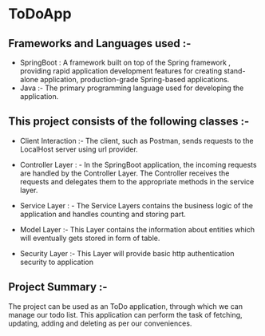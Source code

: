 # ToDoApp
## Frameworks and Languages used :-

- SpringBoot : A framework built on top of the Spring framework , providing rapid application development features for creating stand-alone application, production-grade Spring-based applications.
- Java :-
  The primary programming language used for developing the application.

## This project consists of the following classes :-

- Client Interaction :- The client, such as Postman, sends requests to the LocalHost server using url provider.

- Controller Layer : - In the SpringBoot application, the incoming requests are handled by the Controller Layer. The Controller receives the requests and delegates them to the appropriate methods in the service layer.

- Service Layer : - The Service Layers contains the business logic of the application and handles counting and storing part.

- Model Layer :- This Layer contains the information about entities which will eventually gets stored in form of table.

- Security Layer :- This Layer will provide basic http authentication security to application

## Project Summary :-

The project can be used as an ToDo application, through which we can manage our todo list. This application can perform the task of fetching, updating, adding and deleting as per our conveniences.
